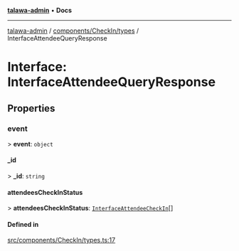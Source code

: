 [**talawa-admin**](../../../../README.md) • **Docs**

***

[talawa-admin](../../../../modules.md) / [components/CheckIn/types](../README.md) / InterfaceAttendeeQueryResponse

# Interface: InterfaceAttendeeQueryResponse

## Properties

### event

\> **event**: `object`

#### \_id

\> **\_id**: `string`

#### attendeesCheckInStatus

\> **attendeesCheckInStatus**: [`InterfaceAttendeeCheckIn`](InterfaceAttendeeCheckIn.md)[]

#### Defined in

[src/components/CheckIn/types.ts:17](https://github.com/PalisadoesFoundation/talawa-admin/blob/b465221425f3dcc638f77fbf5f1ccedb8e0dd082/src/components/CheckIn/types.ts#L17)
